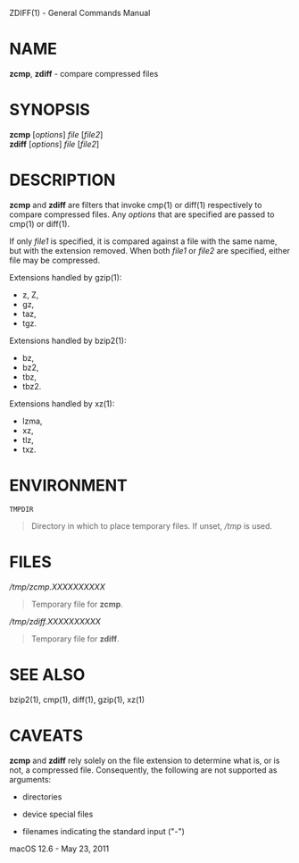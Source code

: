 ZDIFF(1) - General Commands Manual

# NAME

**zcmp**,
**zdiff** - compare compressed files

# SYNOPSIS

**zcmp**
\[*options*]
*file*
\[*file2*]  
**zdiff**
\[*options*]
*file*
\[*file2*]

# DESCRIPTION

**zcmp**
and
**zdiff**
are filters that invoke
cmp(1)
or
diff(1)
respectively to compare compressed files.
Any
*options*
that are specified are passed to
cmp(1)
or
diff(1).

If only
*file1*
is specified, it is compared against a file with the same name, but
with the extension removed.
When both
*file1*
or
*file2*
are specified, either file may be compressed.

Extensions handled by
gzip(1):

*	z, Z,
*	gz,
*	taz,
*	tgz.

Extensions handled by
bzip2(1):

*	bz,
*	bz2,
*	tbz,
*	tbz2.

Extensions handled by
xz(1):

*	lzma,
*	xz,
*	tlz,
*	txz.

# ENVIRONMENT

`TMPDIR`

> Directory in which to place temporary files.
> If unset,
> */tmp*
> is used.

# FILES

*/tmp/zcmp.XXXXXXXXXX*

> Temporary file for
> **zcmp**.

*/tmp/zdiff.XXXXXXXXXX*

> Temporary file for
> **zdiff**.

# SEE ALSO

bzip2(1),
cmp(1),
diff(1),
gzip(1),
xz(1)

# CAVEATS

**zcmp**
and
**zdiff**
rely solely on the file extension to determine what is, or is not,
a compressed file.
Consequently, the following are not supported as arguments:

-	directories

-	device special files

-	filenames indicating the standard input
	("&#45;")

macOS 12.6 - May 23, 2011

